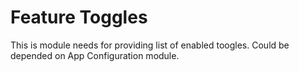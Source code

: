 # Feature Toggles

This is module needs for providing list of enabled toogles. Could be depended on App Configuration module.